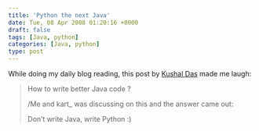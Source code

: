 ```yaml
---
title: 'Python the next Java'
date: Tue, 08 Apr 2008 01:20:16 +0000
draft: false
tags: [Java, python]
categories: [Java, python]
type: post
---
```


While doing my daily blog reading, this post by [Kushal Das](http://kushaldas.in/?p=231) made me laugh:

> How to write better Java code ?
> 
> /Me and kart\_ was discussing on this and the answer came out:
> 
> Don’t write Java, write Python :)